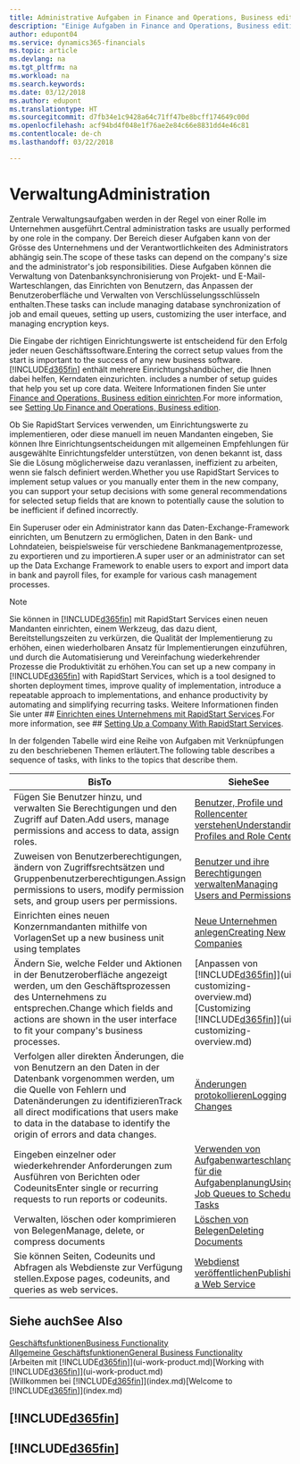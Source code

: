 ```yaml
---
title: Administrative Aufgaben in Finance and Operations, Business edition  | Microsoft Docs
description: "Einige Aufgaben in Finance and Operations, Business edition benötigt Zentraladministration und Einrichtung. Erfahren, welche das sind und was zu tun ist."
author: edupont04
ms.service: dynamics365-financials
ms.topic: article
ms.devlang: na
ms.tgt_pltfrm: na
ms.workload: na
ms.search.keywords: 
ms.date: 03/12/2018
ms.author: edupont
ms.translationtype: HT
ms.sourcegitcommit: d7fb34e1c9428a64c71ff47be8bcff174649c00d
ms.openlocfilehash: acf94bd4f048e1f76ae2e84c66e8831dd4e46c81
ms.contentlocale: de-ch
ms.lasthandoff: 03/22/2018

---
```

# <a name="administration"></a><span data-ttu-id="37687-104">Verwaltung</span><span class="sxs-lookup"><span data-stu-id="37687-104">Administration</span></span>
<span data-ttu-id="37687-105">Zentrale Verwaltungsaufgaben werden in der Regel von einer Rolle im Unternehmen ausgeführt.</span><span class="sxs-lookup"><span data-stu-id="37687-105">Central administration tasks are usually performed by one role in the company.</span></span> <span data-ttu-id="37687-106">Der Bereich dieser Aufgaben kann von der Grösse des Unternehmens und der Verantwortlichkeiten des Administrators abhängig sein.</span><span class="sxs-lookup"><span data-stu-id="37687-106">The scope of these tasks can depend on the company's size and the administrator's job responsibilities.</span></span> <span data-ttu-id="37687-107">Diese Aufgaben können die Verwaltung von Datenbanksynchronisierung von Projekt- und E-Mail-Warteschlangen, das Einrichten von Benutzern, das Anpassen der Benutzeroberfläche und Verwalten von Verschlüsselungsschlüsseln enthalten.</span><span class="sxs-lookup"><span data-stu-id="37687-107">These tasks can include managing database synchronization of job and email queues, setting up users, customizing the user interface, and managing encryption keys.</span></span>  

<span data-ttu-id="37687-108">Die Eingabe der richtigen Einrichtungswerte ist entscheidend für den Erfolg jeder neuen Geschäftssoftware.</span><span class="sxs-lookup"><span data-stu-id="37687-108">Entering the correct setup values from the start is important to the success of any new business software.</span></span> [!INCLUDE[d365fin](includes/d365fin_md.md)]<span data-ttu-id="37687-109"> enthält mehrere Einrichtungshandbücher, die Ihnen dabei helfen, Kerndaten einzurichten.</span><span class="sxs-lookup"><span data-stu-id="37687-109"> includes a number of setup guides that help you set up core data.</span></span> <span data-ttu-id="37687-110">Weitere Informationen finden Sie unter [Finance and Operations, Business edition einrichten](setup.md).</span><span class="sxs-lookup"><span data-stu-id="37687-110">For more information, see [Setting Up Finance and Operations, Business edition](setup.md).</span></span>

<span data-ttu-id="37687-111">Ob Sie RapidStart Services verwenden, um Einrichtungswerte zu implementieren, oder diese manuell im neuen Mandanten eingeben, Sie können Ihre Einrichtungsentscheidungen mit allgemeinen Empfehlungen für ausgewählte Einrichtungsfelder unterstützen, von denen bekannt ist, dass Sie die Lösung möglicherweise dazu veranlassen, ineffizient zu arbeiten, wenn sie falsch definiert werden.</span><span class="sxs-lookup"><span data-stu-id="37687-111">Whether you use RapidStart Services to implement setup values or you manually enter them in the new company, you can support your setup decisions with some general recommendations for selected setup fields that are known to potentially cause the solution to be inefficient if defined incorrectly.</span></span>  

<span data-ttu-id="37687-112">Ein Superuser oder ein Administrator kann das Daten-Exchange-Framework einrichten, um Benutzern zu ermöglichen, Daten in den Bank- und Lohndateien, beispielsweise für verschiedene Bankmanagementprozesse, zu exportieren und zu importieren.</span><span class="sxs-lookup"><span data-stu-id="37687-112">A super user or an administrator can set up the Data Exchange Framework to enable users to export and import data in bank and payroll files, for example for various cash management processes.</span></span>

> [!NOTE]
> <span data-ttu-id="37687-113">Sie können in [!INCLUDE[d365fin](includes/d365fin_md.md)] mit RapidStart Services einen neuen Mandanten einrichten, einem Werkzeug, das dazu dient, Bereitstellungszeiten zu verkürzen, die Qualität der Implementierung zu erhöhen, einen wiederholbaren Ansatz für Implementierungen einzuführen, und durch die Automatisierung und Vereinfachung wiederkehrender Prozesse die Produktivität zu erhöhen.</span><span class="sxs-lookup"><span data-stu-id="37687-113">You can set up a new company in [!INCLUDE[d365fin](includes/d365fin_md.md)] with RapidStart Services, which is a tool designed to shorten deployment times, improve quality of implementation, introduce a repeatable approach to implementations, and enhance productivity by automating and simplifying recurring tasks.</span></span> <span data-ttu-id="37687-114">Weitere Informationen finden Sie unter ## [Einrichten eines Unternehmens mit RapidStart Services](admin-set-up-a-company-with-rapidstart.md).</span><span class="sxs-lookup"><span data-stu-id="37687-114">For more information, see ## [Setting Up a Company With RapidStart Services](admin-set-up-a-company-with-rapidstart.md).</span></span>

<span data-ttu-id="37687-115">In der folgenden Tabelle wird eine Reihe von Aufgaben mit Verknüpfungen zu den beschriebenen Themen erläutert.</span><span class="sxs-lookup"><span data-stu-id="37687-115">The following table describes a sequence of tasks, with links to the topics that describe them.</span></span>   

|<span data-ttu-id="37687-116">**Bis**</span><span class="sxs-lookup"><span data-stu-id="37687-116">**To**</span></span>|<span data-ttu-id="37687-117">**Siehe**</span><span class="sxs-lookup"><span data-stu-id="37687-117">**See**</span></span>|  
|------------|-------------|  
|<span data-ttu-id="37687-118">Fügen Sie Benutzer hinzu, und verwalten Sie Berechtigungen und den Zugriff auf Daten.</span><span class="sxs-lookup"><span data-stu-id="37687-118">Add users, manage permissions and access to data, assign roles.</span></span>|[<span data-ttu-id="37687-119">Benutzer, Profile und Rollencenter verstehen</span><span class="sxs-lookup"><span data-stu-id="37687-119">Understanding Profiles and Role Centers</span></span>](admin-users-profiles-roles.md)|  
|<span data-ttu-id="37687-120">Zuweisen von Benutzerberechtigungen, ändern von Zugriffsrechtsätzen und Gruppenbenutzerberechtigungen.</span><span class="sxs-lookup"><span data-stu-id="37687-120">Assign permissions to users, modify permission sets, and group users per permissions.</span></span>|[<span data-ttu-id="37687-121">Benutzer und ihre Berechtigungen verwalten</span><span class="sxs-lookup"><span data-stu-id="37687-121">Managing Users and Permissions</span></span>](ui-how-users-permissions.md)|
|<span data-ttu-id="37687-122">Einrichten eines neuen Konzernmandanten mithilfe von Vorlagen</span><span class="sxs-lookup"><span data-stu-id="37687-122">Set up a new business unit using templates</span></span>|[<span data-ttu-id="37687-123">Neue Unternehmen anlegen</span><span class="sxs-lookup"><span data-stu-id="37687-123">Creating New Companies</span></span>](about-new-company.md)|
| <span data-ttu-id="37687-124">Ändern Sie, welche Felder und Aktionen in der Benutzeroberfläche angezeigt werden, um den Geschäftsprozessen des Unternehmens zu entsprechen.</span><span class="sxs-lookup"><span data-stu-id="37687-124">Change which fields and actions are shown in the user interface to fit your company's business processes.</span></span> |<span data-ttu-id="37687-125">[Anpassen von [!INCLUDE[d365fin](includes/d365fin_md.md)]](ui-customizing-overview.md)</span><span class="sxs-lookup"><span data-stu-id="37687-125">[Customizing [!INCLUDE[d365fin](includes/d365fin_md.md)]](ui-customizing-overview.md)</span></span> |
|<span data-ttu-id="37687-126">Verfolgen aller direkten Änderungen, die von Benutzern an den Daten in der Datenbank vorgenommen werden, um die Quelle von Fehlern und Datenänderungen zu identifizieren</span><span class="sxs-lookup"><span data-stu-id="37687-126">Track all direct modifications that users make to data in the database to identify the origin of errors and data changes.</span></span>|[<span data-ttu-id="37687-127">Änderungen protokollieren</span><span class="sxs-lookup"><span data-stu-id="37687-127">Logging Changes</span></span>](across-log-changes.md)|  
|<span data-ttu-id="37687-128">Eingeben einzelner oder wiederkehrender Anforderungen zum Ausführen von Berichten oder Codeunits</span><span class="sxs-lookup"><span data-stu-id="37687-128">Enter single or recurring requests to run reports or codeunits.</span></span>|[<span data-ttu-id="37687-129">Verwenden von Aufgabenwarteschlangen für die Aufgabenplanung</span><span class="sxs-lookup"><span data-stu-id="37687-129">Using Job Queues to Schedule Tasks</span></span>](admin-job-queues-schedule-tasks.md)|  
|<span data-ttu-id="37687-130">Verwalten, löschen oder komprimieren von Belegen</span><span class="sxs-lookup"><span data-stu-id="37687-130">Manage, delete, or compress documents</span></span>|[<span data-ttu-id="37687-131">Löschen von Belegen</span><span class="sxs-lookup"><span data-stu-id="37687-131">Deleting Documents</span></span>](admin-manage-documents.md)|  
|<span data-ttu-id="37687-132">Sie können Seiten, Codeunits und Abfragen als Webdienste zur Verfügung stellen.</span><span class="sxs-lookup"><span data-stu-id="37687-132">Expose pages, codeunits, and queries as web services.</span></span>|[<span data-ttu-id="37687-133">Webdienst veröffentlichen</span><span class="sxs-lookup"><span data-stu-id="37687-133">Publishing a Web Service</span></span>](across-how-publish-web-service.md)|

## <a name="see-also"></a><span data-ttu-id="37687-134">Siehe auch</span><span class="sxs-lookup"><span data-stu-id="37687-134">See Also</span></span>
[<span data-ttu-id="37687-135">Geschäftsfunktionen</span><span class="sxs-lookup"><span data-stu-id="37687-135">Business Functionality</span></span>](madeira-business-functionality.md)  
[<span data-ttu-id="37687-136">Allgemeine Geschäftsfunktionen</span><span class="sxs-lookup"><span data-stu-id="37687-136">General Business Functionality</span></span>](ui-across-business-areas.md)  
<span data-ttu-id="37687-137">[Arbeiten mit [!INCLUDE[d365fin](includes/d365fin_md.md)]](ui-work-product.md)</span><span class="sxs-lookup"><span data-stu-id="37687-137">[Working with [!INCLUDE[d365fin](includes/d365fin_md.md)]](ui-work-product.md)</span></span>  
<span data-ttu-id="37687-138">[Willkommen bei [!INCLUDE[d365fin](includes/d365fin_md.md)]](index.md)</span><span class="sxs-lookup"><span data-stu-id="37687-138">[Welcome to [!INCLUDE[d365fin](includes/d365fin_md.md)]](index.md)</span></span>  

## [!INCLUDE[d365fin](includes/free_trial_md.md)]  
## [!INCLUDE[d365fin](includes/training_link_md.md)]

